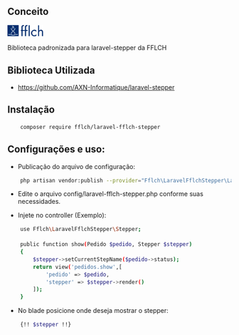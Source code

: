 ## Conceito
[<img src="/images/logo-fflch.png" width="80"/>](/images/logo-fflch.png)

Biblioteca padronizada para laravel-stepper da FFLCH

## Biblioteca Utilizada
- https://github.com/AXN-Informatique/laravel-stepper

## Instalação
```bash
    composer require fflch/laravel-fflch-stepper
```
## Configurações e uso:
- Publicação do arquivo de configuração:
```bash
    php artisan vendor:publish --provider="Fflch\LaravelFflchStepper\LaravelFflchStepperServiceProvider" --tag="config"
```

- Edite o arquivo config/laravel-fflch-stepper.php conforme suas necessidades.

- Injete no controller (Exemplo):
```bash
    use Fflch\LaravelFflchStepper\Stepper;

    public function show(Pedido $pedido, Stepper $stepper)
    {
        $stepper->setCurrentStepName($pedido->status);
        return view('pedidos.show',[
            'pedido' => $pedido,
            'stepper' => $stepper->render()
        ]);
    }
```

- No blade posicione onde deseja mostrar o stepper:
```bash
    {!! $stepper !!}
```
